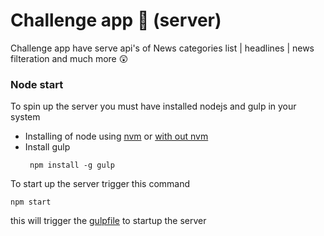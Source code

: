 # Challenge app 📂 (server)

Challenge app have serve api's of News categories list | headlines | news filteration and much more 😲

### Node start
To spin up the server you must have installed nodejs and gulp in your system

* Installing of node using [nvm](https://github.com/creationix/nvm) or [with out nvm](https://nodejs.org/en/)
* Install gulp 
    ```
     npm install -g gulp
    
    ```
To start up the server trigger this command
```
npm start
```
this will trigger the [gulpfile](https://gulpjs.com/) to startup the server
